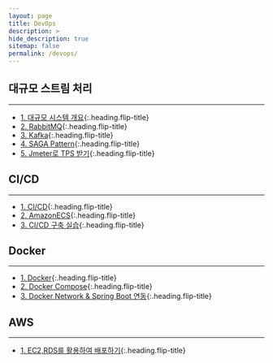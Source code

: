 ```yaml
---
layout: page
title: DevOps
description: >
hide_description: true
sitemap: false
permalink: /devops/ 
---
```


## 대규모 스트림 처리

---
* [1. 대규모 시스템 개요]{:.heading.flip-title}
* [2. RabbitMQ]{:.heading.flip-title}
* [3. Kafka]{:.heading.flip-title}
* [4. SAGA Pattern]{:.heading.flip-title}
* [5. Jmeter로 TPS 받기]{:.heading.flip-title}

[1. 대규모 시스템 개요]: BS_1.md
[2. RabbitMQ]: BS_2.md
[3. Kafka]: BS_3.md
[4. SAGA Pattern]: BS_4.md
[5. Jmeter로 TPS 받기]: BS_5.md

## CI/CD

---
* [1. CI/CD]{:.heading.flip-title}
* [2. AmazonECS]{:.heading.flip-title} 
* [3. CI/CD 구축 실습]{:.heading.flip-title}

[1. CI/CD]: CICD_1.md
[2. AmazonECS]: CICD_2.md
[3. CI/CD 구축 실습]: CICD_3.md


## Docker

---
* [1. Docker]{:.heading.flip-title}
* [2. Docker Compose]{:.heading.flip-title}
* [3. Docker Network & Spring Boot 연동]{:.heading.flip-title}


[1. Docker]: Docker_1.md
[2. Docker Compose]: Docker_2.md
[3. Docker Network & Spring Boot 연동]: Docker_3.md

## AWS

---
* [1. EC2,RDS를 활용하여 배포하기]{:.heading.flip-title}

[1. EC2,RDS를 활용하여 배포하기]: 1.md